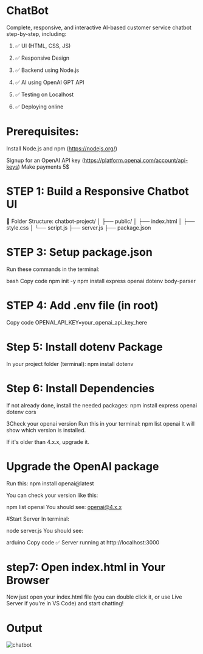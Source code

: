 # ChatBot

Complete, responsive, and interactive AI-based customer service chatbot step-by-step, including:

1. ✅ UI (HTML, CSS, JS)

2. ✅ Responsive Design

3. ✅ Backend using Node.js

4. ✅ AI using OpenAI GPT API

5. ✅ Testing on Localhost

6. ✅ Deploying online


# Prerequisites:

Install Node.js and npm (https://nodejs.org/)

Signup for an OpenAI API key (https://platform.openai.com/account/api-keys)
Make payments 5$

# STEP 1: Build a Responsive Chatbot UI
📁 Folder Structure:
chatbot-project/
│
├── public/
│   ├── index.html
│   ├── style.css
│   └── script.js
├── server.js
├── package.json

# STEP 3: Setup package.json
Run these commands in the terminal:

bash
Copy code
npm init -y
npm install express openai dotenv body-parser

# STEP 4: Add .env file (in root)
Copy code
OPENAI_API_KEY=your_openai_api_key_here

 # Step 5: Install dotenv Package
In your project folder (terminal):
npm install dotenv

# Step 6: Install Dependencies
If not already done, install the needed packages:
npm install express openai dotenv cors

3Check your openai version
Run this in your terminal:
npm list openai
It will show which version is installed.

If it's older than 4.x.x, upgrade it.

# Upgrade the OpenAI package
Run this:
npm install openai@latest

You can check your version like this:

npm list openai
You should see:
openai@4.x.x

#Start Server
In terminal:

node server.js
You should see:

arduino
Copy code
✅ Server running at http://localhost:3000

# step7: Open index.html in Your Browser
Now just open your index.html file (you can double click it, or use Live Server if you're in VS Code) and start chatting!

# Output
![chatbot](https://github.com/user-attachments/assets/5a6ecb5a-9b84-4c36-8ce4-4b75c3cb4e29)

